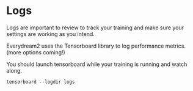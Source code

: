 # Logs

Logs are important to review to track your training and make sure your settings are working as you intend.

Everydream2 uses the Tensorboard library to log performance metrics.  (more options coming!)

You should launch tensorboard while your training is running and watch along.

    tensorboard --logdir logs
